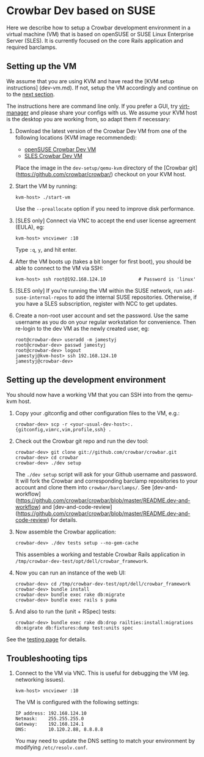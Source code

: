 # Crowbar Dev based on SUSE

Here we describe how to setup a Crowbar development environment in a virtual
machine (VM) that is based on openSUSE or SUSE Linux Enterprise Server (SLES).
It is currently focused on the core Rails application and required barclamps.

## Setting up the VM

We assume that you are using KVM and have read the [KVM setup instructions]
(dev-vm.md). If not, setup the VM accordingly and continue on to the [next
section](#setting-up-the-development-environment).

The instructions here are command line only. If you prefer a GUI, try
[virt-manager](http://virt-manager.org) and please share your configs with us.
We assume your KVM host is the desktop you are working from, so adapt them if
necessary:

1. Download the latest version of the Crowbar Dev VM from one of the following
   locations (KVM image recommended):
   - [openSUSE Crowbar Dev VM](http://susestudio.com/a/n0rKOx/crowbar-dev)
   - [SLES Crowbar Dev VM](http://susestudio.com/a/n0rKOx/crowbar-dev-sles)

   Place the image in the `dev-setup/qemu-kvm` directory of the [Crowbar git]
   (https://github.com/crowbar/crowbar/) checkout on your KVM host.

1. Start the VM by running:
   ````
   kvm-host> ./start-vm
   ````
   Use the `--preallocate` option if you need to improve disk performance.

1. [SLES only] Connect via VNC to accept the end user license agreement (EULA),
   eg:
   ````
   kvm-host> vncviewer :10
   ````
   Type `:q`, `y`, and hit enter.


1. After the VM boots up (takes a bit longer for first boot), you should be
   able to connect to the VM via SSH:
   ````
   kvm-host> ssh root@192.168.124.10            # Password is 'linux'
   ````

1. [SLES only] If you're running the VM within the SUSE network, run
   `add-suse-internal-repos` to add the internal SUSE repositories. Otherwise,
   if you have a SLES subscription, register with NCC to get updates.

1. Create a non-root user account and set the password. Use the same username
   as you do on your regular workstation for convenience. Then re-login to the
   dev VM as the newly created user, eg:
   ````
   root@crowbar-dev> useradd -m jamestyj
   root@crowbar-dev> passwd jamestyj
   root@crowbar-dev> logout
   jamestyj@kvm-host> ssh 192.168.124.10
   jamestyj@crowbar-dev>
   ````


## Setting up the development environment

You should now have a working VM that you can SSH into from the qemu-kvm host.

1. Copy your .gitconfig and other configuration files to the VM, e.g.:
   ````
   crowbar-dev> scp -r <your-usual-dev-host>:.{gitconfig,vimrc,vim,profile,ssh} .
   ````

1. Check out the Crowbar git repo and run the dev tool:
   ````
   crowbar-dev> git clone git://github.com/crowbar/crowbar.git
   crowbar-dev> cd crowbar
   crowbar-dev> ./dev setup
   ````
   The `./dev setup` script will ask for your Github username and password. It
   will fork the Crowbar and corresponding barclamp repositories to your
   account and clone them into `crowbar/barclamps/`. See [dev-and-workflow]
   (https://github.com/crowbar/crowbar/blob/master/README.dev-and-workflow)
   and [dev-and-code-review]
   (https://github.com/crowbar/crowbar/blob/master/README.dev-and-code-review)
   for details.

1. Now assemble the Crowbar application:
   ````
   crowbar-dev> ./dev tests setup --no-gem-cache
   ````
   This assembles a working and testable Crowbar Rails application in
   `/tmp/crowbar-dev-test/opt/dell/crowbar_framework`.

1. Now you can run an instance of the web UI:
   ````
   crowbar-dev> cd /tmp/crowbar-dev-test/opt/dell/crowbar_framework
   crowbar-dev> bundle install
   crowbar-dev> bundle exec rake db:migrate
   crowbar-dev> bundle exec rails s puma
   ````

1. And also to run the (unit + RSpec) tests:
   ````
   crowbar-dev> bundle exec rake db:drop railties:install:migrations db:migrate db:fixtures:dump test:units spec
   ````

See the [testing page](testing.md) for details.


## Troubleshooting tips

1. Connect to the VM via VNC. This is useful for debugging the VM (eg.
   networking issues).
   ````
   kvm-host> vncviewer :10
   ````

   The VM is configured with the following settings:

   ````
   IP address: 192.168.124.10
   Netmask:    255.255.255.0
   Gateway:    192.168.124.1
   DNS:        10.120.2.88, 8.8.8.8
   ````

   You may need to update the DNS setting to match your environment by
   modifying `/etc/resolv.conf`.

